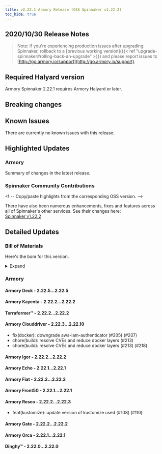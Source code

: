 ```yaml
---
title: v2.22.1 Armory Release (OSS Spinnaker v1.22.2)
toc_hide: true
---
```


## 2020/10/30 Release Notes

> Note: If you're experiencing production issues after upgrading Spinnaker, rollback to a [previous working version]({{< ref "upgrade-spinnaker#rolling-back-an-upgrade" >}}) and please report issues to [http://go.armory.io/support](http://go.armory.io/support).
## Required Halyard version

Armory Spinnaker 2.22.1 requires Armory Halyard <PUT IN A VERSION NUMBER> or later.

## Breaking changes
<!-- Copy/paste from the previous version if there are recent ones. We can drop breaking changes after 3 minor versions. -->

## Known Issues
<!-- Copy/paste known issues from the previous version if they're not fixed -->
There are currently no known issues with this release.

## Highlighted Updates

### Armory

Summary of changes in the latest release.

###  Spinnaker Community Contributions

<! -- Copy/paste highlights from the corresponding OSS version. -->

There have also been numerous enhancements, fixes and features across all of Spinnaker's other services. See their changes here:  
[Spinnaker v1.22.2](https://www.spinnaker.io/community/releases/versions/1-22-2-changelog)

## Detailed Updates

### Bill of Materials
Here's the bom for this version.
<details><summary>Expand</summary>
<pre class="highlight">
<code>version: 2.22.1
timestamp: "2020-10-15 15:36:55"
services:
    clouddriver:
        commit: 57502e9a
        version: 2.22.10
    deck:
        commit: f3b0fa58
        version: 2.22.5
    dinghy:
        commit: ad5418ab
        version: 2.22.0
    echo:
        commit: 7cb7dbb4
        version: 2.22.1
    fiat:
        commit: b96e9905
        version: 2.22.2
    front50:
        commit: 7083c875
        version: 2.22.1
    gate:
        commit: fde8b76a
        version: 2.22.2
    igor:
        commit: ef536157
        version: 2.22.2
    kayenta:
        commit: b1aa5c56
        version: 2.22.2
    monitoring-daemon:
        version: 2.22.0
    monitoring-third-party:
        version: 2.22.0
    orca:
        commit: 89cad735
        version: 2.22.1
    rosco:
        commit: dd80635a
        version: 2.22.3
    terraformer:
        commit: e2d395ce
        version: 2.22.2
dependencies:
    redis:
        version: 2:2.8.4-2
artifactSources:
    dockerRegistry: docker.io/armory
</code>
</pre>
</details>

### Armory


#### Armory Deck - 2.22.5...2.22.5


#### Armory Kayenta - 2.22.2...2.22.2


#### Terraformer™ - 2.22.2...2.22.2


#### Armory Clouddriver - 2.22.3...2.22.10

  - fix(docker): downgrade aws-iam-authenticator (#205) (#207)
  - chore(build): resolve CVEs and reduce docker layers (#213)
  - chore(build): resolve CVEs and reduce docker layers (#213) (#218)

#### Armory Igor - 2.22.2...2.22.2


#### Armory Echo - 2.22.1...2.22.1


#### Armory Fiat - 2.22.2...2.22.2


#### Armory Front50 - 2.22.1...2.22.1


#### Armory Rosco - 2.22.2...2.22.3

  - feat(kustomize): update version of kustomize used (#108) (#110)

#### Armory Gate - 2.22.2...2.22.2


#### Armory Orca - 2.22.1...2.22.1


#### Dinghy™ - 2.22.0...2.22.0


